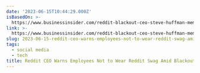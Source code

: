```yaml
---
date: '2023-06-15T10:44:29.000Z'
isBasedOn: >-
  https://www.businessinsider.com/reddit-blackout-ceo-steve-huffman-memo-employees-reddit-swag-2023-6
link: >-
  https://www.businessinsider.com/reddit-blackout-ceo-steve-huffman-memo-employees-reddit-swag-2023-6
slug: 2023-06-15-reddit-ceo-warns-employees-not-to-wear-reddit-swag-amid-blackout
tags:
  - social media
  - tech
title: Reddit CEO Warns Employees Not to Wear Reddit Swag Amid Blackout
---
```


